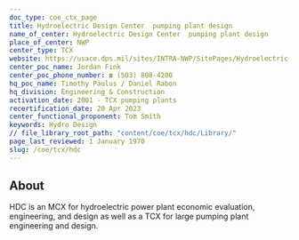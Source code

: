 ```yaml
---
doc_type: coe_ctx_page 
title: Hydroelectric Design Center  pumping plant design
name_of_center: Hydroelectric Design Center  pumping plant design
place_of_center: NWP
center_type: TCX
website: https://usace.dps.mil/sites/INTRA-NWP/SitePages/Hydroelectric-Design-Center.aspx
center_poc_name: Jordan Fink
center_poc_phone_number: ☎ (503) 808-4200
hq_poc_name: Timothy Paulus / Daniel Rabon
hq_division: Engineering & Construction
activation_date: 2001 - TCX pumping plants
recertification_date: 20 Apr 2023
center_functional_proponent: Tom Smith
keywords: Hydro Design
// file_library_root_path: "content/coe/tcx/hdc/Library/" 
page_last_reviewed: 1 January 1970 
slug: /coe/tcx/hdc
---
```


## About 

HDC is an MCX for hydroelectric power plant economic evaluation, engineering, and design as well as a TCX for large pumping plant engineering and design.

 
